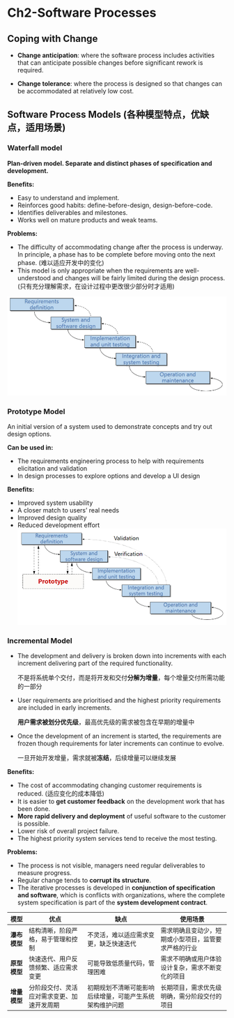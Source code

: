 # Ch2-Software Processes

## Coping with Change
- **Change anticipation**: where the software process includes activities that can anticipate possible changes before significant rework is required.

- **Change tolerance**: where the process is designed so that changes can be accommodated at relatively low cost.


## Software Process Models (各种模型特点，优缺点，适用场景)
### Waterfall model
**Plan-driven model. Separate and distinct phases of specification and development.**

**Benefits:**
- Easy to understand and implement.
- Reinforces good habits: define-before-design, design-before-code.
- Identifies deliverables and milestones.
- Works well on mature products and weak teams.

**Problems:**
- The difficulty of accommodating change after the process is underway. In principle, a phase has to be complete before moving onto the next phase. (难以适应开发中的变化)
- This model is only appropriate when the requirements are well-understood and changes will be fairly limited during the design process. (只有充分理解需求，在设计过程中更改很少部分时才适用)

![](./Pic/屏幕截图%202024-12-21%20114122.png
)
### Prototype Model
An initial version of a system used to demonstrate concepts and try out design options.

**Can be used in:**
- The requirements engineering process to help with requirements elicitation and validation
- In design processes to explore options and develop a UI design

**Benefits:**
- Improved system usability
- A closer match to users’ real needs
- Improved design quality
- Reduced development effort
![](./Pic/屏幕截图%202024-12-21%20123432.png)

### Incremental Model
- The development and delivery is broken down into increments with each increment delivering part of the 
required functionality.

  不是将系统单个交付，而是将开发和交付**分解为增量**，每个增量交付所需功能的一部分
- User requirements are prioritised and the highest priority requirements are included in early increments.
  
  **用户需求被划分优先级**，最高优先级的需求被包含在早期的增量中
- Once the development of an increment is started, the requirements are frozen though requirements for later increments can continue to evolve.
  
  一旦开始开发增量，需求就被**冻结**，后续增量可以继续发展

**Benefits:**
- The cost of accommodating changing customer requirements is reduced. (适应变化的成本降低)
- It is easier to **get customer feedback** on the development work that has been done.
- **More rapid delivery and deployment** of useful software to the customer is possible.
- Lower risk of overall project failure.
- The highest priority system services tend to receive the most testing.

**Problems:**
- The process is not visible, managers need regular deliverables to measure progress.
- Regular change tends to **corrupt its structure**.
- The iterative processes is developed in **conjunction of specification and software**, which is conflicts with organizations, where the complete system specification is part of the **system development contract**.

| **模型**         | **优点**                                                      | **缺点**                                                      | **使用场景**                                      |
|------------------|---------------------------------------------------------------|---------------------------------------------------------------|--------------------------------------------------|
| **瀑布模型**     | 结构清晰，阶段严格，易于管理和控制                            | 不灵活，难以适应需求变更，缺乏快速迭代                        | 需求明确且变动少，短期或小型项目，监管要求严格的行业 |
| **原型模型**     | 快速迭代、用户反馈频繁、适应需求变更                          | 可能导致低质量代码，管理困难                                  | 需求不明确或用户体验设计复杂，需求不断变化的项目   |
| **增量模型**     | 分阶段交付、灵活应对需求变更、加速开发周期                  | 初期规划不清晰可能影响后续增量，可能产生系统架构维护问题      | 长期项目，需求优先级明确，需分阶段交付的项目       |
